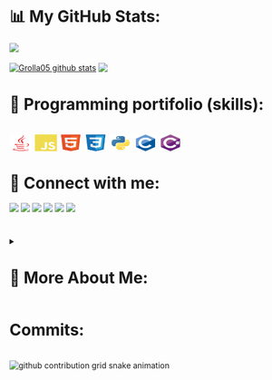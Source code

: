 # 📊 My GitHub Stats:
![](https://komarev.com/ghpvc/?username=Grolla05&style=plastic)
<div>
  <a href="https://github.com/Grolla05"></a>
  <a href="https://github.com/anuraghazra/github-readme-stats"><img align="center" src="https://github-readme-stats.vercel.app/api?username=Grolla05&show_icons=true&include_all_commits=true&theme=codeSTACKr&hide_border=true" alt="Grolla05 github stats" /></a>
  <a href="https://github.com/anuraghazra/github-readme-stats"><img align="center" src="https://github-readme-stats.vercel.app/api/top-langs/?username=Grolla05&layout=compact&theme=codeSTACKr&hide_border=true" /></a> 
</div>

# 

<h1>🚀 Programming portifolio (skills):</h1>
<div style="display: inline_block"><br>
  <img align="center" alt="Grolla-Java" height="30" width="40" src="https://raw.githubusercontent.com/devicons/devicon/master/icons/java/java-plain.svg">
  <img align="center" alt="Grolla-Js" height="30" width="40" src="https://raw.githubusercontent.com/devicons/devicon/master/icons/javascript/javascript-plain.svg">
  <img align="center" alt="Grolla-HTML" height="30" width="40" src="https://raw.githubusercontent.com/devicons/devicon/master/icons/html5/html5-original.svg">
  <img align="center" alt="Grolla-CSS" height="30" width="40" src="https://raw.githubusercontent.com/devicons/devicon/master/icons/css3/css3-original.svg">
  <img align="center" alt="Grolla-Python" height="30" width="40" src="https://raw.githubusercontent.com/devicons/devicon/master/icons/python/python-original.svg">
  <img align="center" alt="Grolla-C" height="30" width="40" src="https://raw.githubusercontent.com/devicons/devicon/master/icons/c/c-original.svg">
  <img align="center" alt="Grolla-Csharp" height="30" width="40" src="https://raw.githubusercontent.com/devicons/devicon/master/icons/csharp/csharp-original.svg">
</div>

# 

<div>
  <h1 align="left">📝 Connect with me:</h1>
      </p>
      <a href="http://lattes.cnpq.br/6960109883701778" target="_blank"><img src="https://img.shields.io/badge/Academia-fff?style=for-the-badge&logo=academia&logoColor=black"></a>
      <a href="https://github.com/Grolla05" target="_blank"><img src="https://img.shields.io/badge/GitHub-100000?style=for-the-badge&logo=github&logoColor=white"></a>
      <a href = "mailto:fegrolla0210@gmail.com" target="_blank"><img src="https://img.shields.io/badge/-Gmail-%23333?style=for-the-badge&logo=gmail&logoColor=white"></a>
      <a href="https://instagram.com/Grollaa_" target="_blank"><img src="https://img.shields.io/badge/-Instagram-%23E4405F?style=for-the-badge&logo=instagram&logoColor=white"></a>
      <a href="https://www.linkedin.com/in/felipegrolla/" target="_blank"><img src="https://img.shields.io/badge/-LinkedIn-%230077B5?style=for-the-badge&logo=linkedin&logoColor=white"></a>
      <a href="https://open.spotify.com/user/feextreme_gamer" target="_blank"><img src="https://img.shields.io/badge/Spotify-1ED760?&style=for-the-badge&logo=spotify&logoColor=white"></a>
</div>

#

<details>
  <summary><h1>👨 More About Me: </h1></summary>
  - 🇧🇷 I’m brazilian.</br>
  - 🧑🏻 I've 19 years</br>
  - 🎓 I’m currently studying on Pontifical Catholic University of Campinas.</br>
  - 🖥️ I'm currently graduating in Computer Engineering.</br>
  - 🗣️ Pronouns: he/him.</br>
  
  </br></br>![Spotify recently played](https://spotify-recently-played-readme.vercel.app/api?user=feextreme_gamer&count=1)
</details>

#

<h1>Commits: </h1>
</br>
<picture align="center">
  <source media="(prefers-color-scheme: dark)" srcset="https://raw.githubusercontent.com/Grolla05/Grolla05/output/github-contribution-grid-snake-dark.svg">
  <source media="(prefers-color-scheme: light)" srcset="https://raw.githubusercontent.com/Grolla05/Grolla05/output/github-contribution-grid-snake-dark.svg">
  <img align="center" alt="github contribution grid snake animation" src="https://raw.githubusercontent.com/Grolla05/Grolla05/output/github-contribution-grid-snake.svg">
</picture>
